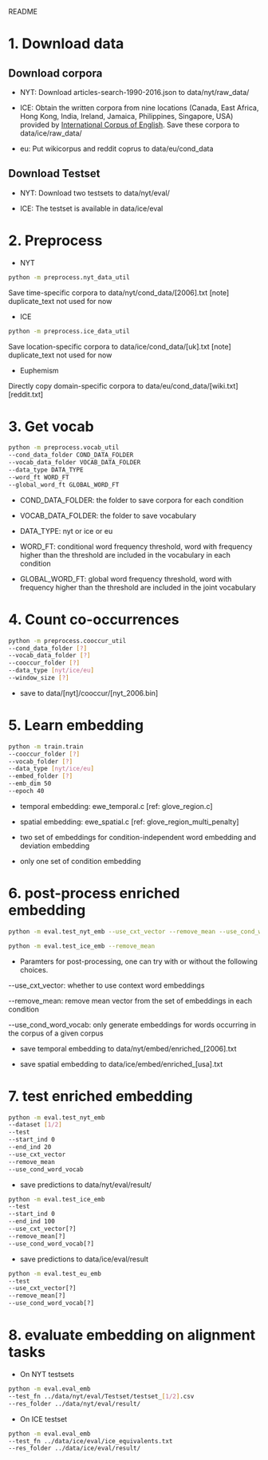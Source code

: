 README

# 1. Download data

## Download corpora

- NYT: Download articles-search-1990-2016.json to data/nyt/raw_data/

- ICE: Obtain the written corpora from nine locations (Canada, East Africa, Hong Kong, India, Ireland, Jamaica, Philippines, Singapore, USA) provided by [International Corpus of English](http://ice-corpora.net/ice/index.html). Save these corpora to data/ice/raw_data/

- eu: Put wikicorpus and reddit coprus to data/eu/cond_data

## Download Testset

- NYT: Download two testsets to data/nyt/eval/

- ICE: The testset is available in data/ice/eval


# 2. Preprocess

- NYT

```bash
python -m preprocess.nyt_data_util
```

Save time-specific corpora to data/nyt/cond_data/[2006].txt
[note] duplicate_text not used for now

- ICE

```bash
python -m preprocess.ice_data_util
```

Save location-specific corpora to data/ice/cond_data/[uk].txt
[note] duplicate_text not used for now


- Euphemism

Directly copy domain-specific corpora to data/eu/cond_data/[wiki.txt][reddit.txt]


# 3. Get vocab

```bash
python -m preprocess.vocab_util 
--cond_data_folder COND_DATA_FOLDER
--vocab_data_folder VOCAB_DATA_FOLDER
--data_type DATA_TYPE
--word_ft WORD_FT
--global_word_ft GLOBAL_WORD_FT
```

* COND_DATA_FOLDER: the folder to save corpora for each condition

* VOCAB_DATA_FOLDER: the folder to save vocabulary

* DATA_TYPE: nyt or ice or eu

* WORD_FT: conditional word frequency threshold, word with frequency higher than the threshold are included in the vocabulary in each condition

* GLOBAL_WORD_FT: global word frequency threshold, word with frequency higher than the threshold are included in the joint vocabulary 


# 4. Count co-occurrences

```bash
python -m preprocess.cooccur_util
--cond_data_folder [?]
--vocab_data_folder [?]
--cooccur_folder [?]
--data_type [nyt/ice/eu]
--window_size [?]
```

* save to data/[nyt]/cooccur/[nyt_2006.bin]

# 5. Learn embedding

```bash
python -m train.train
--cooccur_folder [?]
--vocab_folder [?]
--data_type [nyt/ice/eu]
--embed_folder [?]
--emb_dim 50
--epoch 40
```

* temporal embedding: ewe_temporal.c [ref: glove_region.c]

* spatial embedding: ewe_spatial.c [ref: glove_region_multi_penalty]

* two set of embeddings for condition-independent word embedding and deviation embedding

* only one set of condition embedding

# 6. post-process enriched embedding

```bash
python -m eval.test_nyt_emb --use_cxt_vector --remove_mean --use_cond_word_vocab

python -m eval.test_ice_emb --remove_mean
```

* Paramters for post-processing, one can try with or without the following choices. 

--use_cxt_vector: whether to use context word embeddings

--remove_mean: remove mean vector from the set of embeddings in each condition

--use_cond_word_vocab: only generate embeddings for words occurring in the corpus of a given corpus

* save temporal embedding to data/nyt/embed/enriched_[2006].txt

* save spatial embedding to data/ice/embed/enriched_[usa].txt

# 7. test enriched embedding

```bash
python -m eval.test_nyt_emb
--dataset [1/2] 
--test 
--start_ind 0
--end_ind 20
--use_cxt_vector
--remove_mean
--use_cond_word_vocab
```

* save predictions to data/nyt/eval/result/

```bash
python -m eval.test_ice_emb
--test
--start_ind 0
--end_ind 100
--use_cxt_vector[?]
--remove_mean[?]
--use_cond_word_vocab[?]
```

* save predictions to data/ice/eval/result

```bash
python -m eval.test_eu_emb
--test
--use_cxt_vector[?]
--remove_mean[?]
--use_cond_word_vocab[?]
```

# 8. evaluate embedding on alignment tasks

* On NYT testsets

```bash
python -m eval.eval_emb
--test_fn ../data/nyt/eval/Testset/testset_[1/2].csv
--res_folder ../data/nyt/eval/result/
```

* On ICE testset

```bash
python -m eval.eval_emb
--test_fn ../data/ice/eval/ice_equivalents.txt
--res_folder ../data/ice/eval/result/
```

